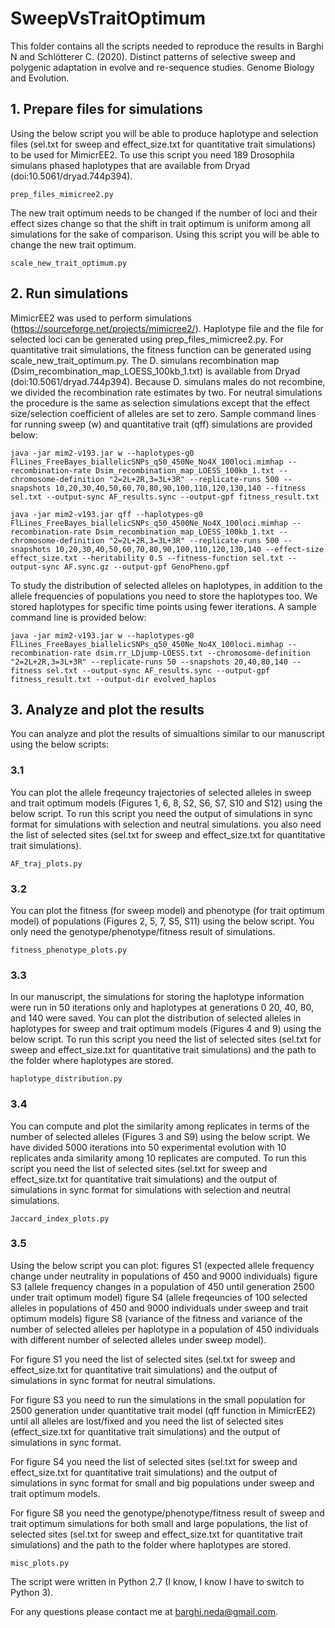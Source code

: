 # SweepVsTraitOptimum

This folder contains all the scripts needed to reproduce the results in Barghi N and Schlötterer C. (2020). Distinct patterns of selective sweep and polygenic adaptation in evolve and re-sequence studies. Genome Biology and Evolution.

## 1. Prepare files for simulations

Using the below script you will be able to produce haplotype and selection files (sel.txt for sweep and effect_size.txt for quantitative trait simulations) to be used for MimicrEE2. To use this script you need 189 Drosophila simulans phased haplotypes that are available from Dryad (doi:10.5061/dryad.744p394).

```
prep_files_mimicree2.py
```

The new trait optimum needs to be changed if the number of loci and their effect sizes change so that the shift in trait optimum is uniform among all simulations for the sake of comparison. Using this script you will be able to change the new trait optimum.

```
scale_new_trait_optimum.py
```

## 2. Run simulations

MimicrEE2 was used to perform simulations (https://sourceforge.net/projects/mimicree2/). Haplotype file and the file for selected loci can be generated using prep_files_mimicree2.py. For quantitative trait simulations, the fitness function can be generated using scale_new_trait_optimum.py. The D. simulans recombination map (Dsim_recombination_map_LOESS_100kb_1.txt) is available from Dryad (doi:10.5061/dryad.744p394). Because D. simulans males do not recombine, we divided the recombination rate estimates by two. For neutral simulations the procedure is the same as selection simulations except that the effect size/selection coefficient of alleles are set to zero. Sample command lines for running sweep (w) and quantitative trait (qff) simulations are provided below:

```
java -jar mim2-v193.jar w --haplotypes-g0 FlLines_FreeBayes_biallelicSNPs_q50_450Ne_No4X_100loci.mimhap --recombination-rate Dsim_recombination_map_LOESS_100kb_1.txt --chromosome-definition "2=2L+2R,3=3L+3R" --replicate-runs 500 --snapshots 10,20,30,40,50,60,70,80,90,100,110,120,130,140 --fitness sel.txt --output-sync AF_results.sync --output-gpf fitness_result.txt

java -jar mim2-v193.jar qff --haplotypes-g0 FlLines_FreeBayes_biallelicSNPs_q50_4500Ne_No4X_100loci.mimhap --recombination-rate Dsim_recombination_map_LOESS_100kb_1.txt --chromosome-definition "2=2L+2R,3=3L+3R" --replicate-runs 500 --snapshots 10,20,30,40,50,60,70,80,90,100,110,120,130,140 --effect-size effect_size.txt --heritability 0.5 --fitness-function sel.txt --output-sync AF.sync.gz --output-gpf GenoPheno.gpf

```

To study the distribution of selected alleles on haplotypes, in addition to the allele frequencies of populations you need to store the haplotypes too. We stored haplotypes for specific time points using fewer iterations. A sample command line is provided below:

```
java -jar mim2-v193.jar w --haplotypes-g0 FlLines_FreeBayes_biallelicSNPs_q50_450Ne_No4X_100loci.mimhap --recombination-rate dsim.rr_LDjump-LOESS.txt --chromosome-definition "2=2L+2R,3=3L+3R" --replicate-runs 50 --snapshots 20,40,80,140 --fitness sel.txt --output-sync AF_results.sync --output-gpf fitness_result.txt --output-dir evolved_haplos

```
## 3. Analyze and plot the results

You can analyze and plot the results of simualtions similar to our manuscript using the below scripts:

### 3.1 

You can plot the allele freqeuncy trajectories of selected alleles in sweep and trait optimum models (Figures 1, 6, 8, S2, S6, S7, S10 and S12) using the below script. To run this script you need the output of simulations in sync format for simulations with selection and  neutral simulations. you also need the list of selected sites (sel.txt for sweep and effect_size.txt for quantitative trait simulations).

```
AF_traj_plots.py
```

### 3.2 

You can plot the fitness (for sweep model) and phenotype (for trait optimum model) of populations (Figures 2, 5, 7, S5, S11) using the below script. You only need the genotype/phenotype/fitness result of simulations.

```
fitness_phenotype_plots.py

```
### 3.3 

In our manuscript, the simulations for storing the haplotype information were run in 50 iterations only and haplotypes at generations 0 20, 40, 80, and 140 were saved. You can plot the distribution of selected alleles in haplotypes for sweep and trait optimum models (Figures 4 and 9) using the below script. To run this script you need the list of selected sites (sel.txt for sweep and effect_size.txt for quantitative trait simulations) and the path to the folder where haplotypes are stored.

```
haplotype_distribution.py
```

### 3.4 

You can compute and plot the similarity among replicates in terms of the number of selected alleles (Figures 3 and S9) using the below script. We have divided 5000 iterations into 50 experimental evolution with 10 replicates anda similarity among 10 replicates are computed. To run this script you need the list of selected sites (sel.txt for sweep and effect_size.txt for quantitative trait simulations) and the output of simulations in sync format for simulations with selection and neutral simulations.

```
Jaccard_index_plots.py
```

### 3.5 

Using the below script you can plot:
figures S1 (expected allele frequency change under neutrality in populations of 450 and 9000 individuals)
figure S3 (allele frequency changes in a population of 450 until generation 2500 under trait optimum model)
figure S4 (allele freqeuncies of 100 selected alleles in populations of 450 and 9000 individuals under sweep and trait optimum models) figure S8 (variance of the fitness and variance of the number of selected alleles per haplotype in a population of 450 individuals with different number of selected alleles under sweep model). 

For figure S1 you need the list of selected sites (sel.txt for sweep and effect_size.txt for quantitative trait simulations) and the output of simulations in sync format for neutral simulations. 

For figure S3 you need to run the simulations in the small population for 2500 generation under quantitative trait model (qff function in MimicrEE2) until all alleles are lost/fixed and you need the list of selected sites (effect_size.txt for quantitative trait simulations) and the output of simulations in sync format. 

For figure S4 you need the list of selected sites (sel.txt for sweep and effect_size.txt for quantitative trait simulations) and the output of simulations in sync format for small and big populations under sweep and trait optimum models.

For figure S8 you need the genotype/phenotype/fitness result of sweep and trait optimum simulations for both small and large populations,  the list of selected sites (sel.txt for sweep and effect_size.txt for quantitative trait simulations) and the path to the folder where haplotypes are stored.

```
misc_plots.py
```

The script were written in Python 2.7 (I know, I know I have to switch to Python 3). 

For any questions please contact me at barghi.neda@gmail.com. 






